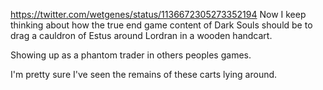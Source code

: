 https://twitter.com/wetgenes/status/1136672305273352194 Now I keep thinking about how the true end game content of Dark Souls should be to drag a cauldron of Estus around Lordran in a wooden handcart.

Showing up as a phantom trader in others peoples games.

I'm pretty sure I've seen the remains of these carts lying around.